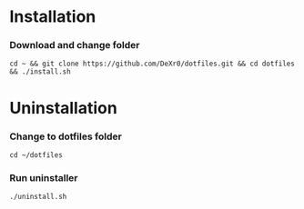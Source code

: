# Installation
### Download and change folder
```
cd ~ && git clone https://github.com/DeXr0/dotfiles.git && cd dotfiles && ./install.sh
```

# Uninstallation

### Change to dotfiles folder
```
cd ~/dotfiles
```

### Run uninstaller
```
./uninstall.sh
```
